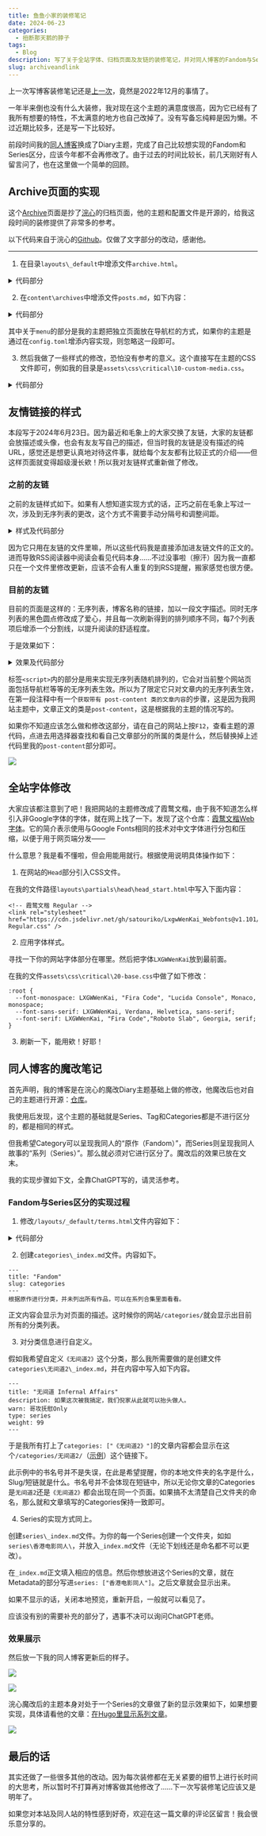 ```yaml
---
title: 鱼鱼小家的装修笔记
date: 2024-06-23
categories:
  - 扭断那天鹅的脖子
tags:
  - Blog
description: 写了关于全站字体、归档页面及友链的装修笔记，并对同人博客的Fandom与Series的区分方式进行了备忘。
slug: archiveandlink
---
```


上一次写博客装修笔记还是[上一次](/posts/gruvbox/)，竟然是2022年12月的事情了。

一年半来倒也没有什么大装修，我对现在这个主题的满意度很高，因为它已经有了我所有想要的特性，不太满意的地方也自己改掉了。没有写备忘纯粹是因为懒。不过近期比较多，还是写一下比较好。

前段时间我的[同人博客](https://written.gregueria.icu/)换成了Diary主题，完成了自己比较想实现的Fandom和Series区分，应该今年都不会再修改了。由于过去的时间比较长，前几天刚好有人留言问了，也在这里做一个简单的回顾。

## Archive页面的实现

这个[Archive](/archives/posts/)页面是抄了[浣心](https://blog.loikein.one/archives/posts/)的归档页面，他的主题和配置文件是开源的，给我这段时间的装修提供了非常多的参考。

以下代码来自于浣心的[Github](https://github.com/loikein/hugo-theme-diary/blob/b460bf3906fd7558c14257ea9a4f283ba86427bd/layouts/_default/archive.html)。仅做了文字部分的改动，感谢他。

---

1. 在目录`layouts\_default`中增添文件`archive.html`。

<details>
<summary>代码部分</summary>

```
{{ define "main" }}
<div class="post-list-container post-list-container-shadow">
<div class="post">

{{/* begin of archive heading */}}
<div class="post-head-wrapper-text-only">
<div class="post-title"><h1 class="post-title-main">{{ .Title }}</h1></div>

{{- $type := .Type -}}

{{/* **** Category-wide stats **** */}}
{{- $scratch := newScratch -}}
{{- $articles_cat := (where .Site.RegularPages "Type" $type) -}}
{{- $articles_cat_count := len $articles_cat -}}

{{- range (where .Site.RegularPages "Type" $type) -}}
{{- $scratch.Add "allwordcount" .WordCount -}}
{{- end -}}

<div class="post-subtitle">
  
归档页面堂堂上新！这主题用了一年半我终于也有了归档页面。

</div>

{{/* end of archive heading */}}
</div>

<div class="post-body-wrapper">
<div class="post-body archive-body">

{{/* **** Yearly archive **** */}}

{{/* Group articles by year and loop through them */}}
{{- range (.Site.RegularPages.GroupByDate "2006") -}}
{{/* Get articles to display */}}
{{- $articles_yearly := (where .Pages "Type" $type) -}}
{{/* Count articles returned */}}
{{- $articles_yearly_count := len $articles_yearly -}}
{{/* Check if a proper year is returned and if it contains any articles */}}
{{ if and (gt .Key 1) (gt $articles_yearly_count 0) }}
{{- range $index, $value := (where .Pages "Type" $type) -}}
  {{ if not $index }}
  {{/* Display a header in the first loop */}}
  <h3 class="archive--year">{{ .Date.Format "2006" }} / {{ $articles_yearly_count }} {{ if ne $articles_cat_count 1 }}entries{{ else }}entry{{ end }}</h2>
  <ul class="article--list">
  {{ end }}
  {{/* Display articles here */}}
  <li class="archive--list-item">
    <a href="{{ .RelPermalink }}">
    <span class="archive--date">{{ .Date.Format "Jan 02" }}</span>　　{{ if .Draft }}<span class="draft-label">{{ i18n "draft" }}</span>&nbsp;{{ end }}{{ .Title  }}
    </a>
  </li>
  {{ end }}
  </ul>
{{ end }}
{{ end }}

</div>
</div>
</div>
</div>
{{ end }}
```

</details>

2. 在`content\archives`中增添文件`posts.md`，如下内容：

<details>
<summary>代码部分</summary>

```
---
title: "Archive✨"
layout: archive
type: posts
summary: This page contains an archive of all posts.
_build:
  list: never
menu:
  main:
    weight: -90
    params:
      icon: fail
toc: false
---
```

</details>

其中关于`menu`的部分是我的主题把独立页面放在导航栏的方式，如果你的主题是通过在`config.toml`增添内容实现，则忽略这一段即可。

3. 然后我做了一些样式的修改，恐怕没有参考的意义。这个直接写在主题的CSS文件即可，例如我的目录是`assets\css\critical\10-custom-media.css`。

<details>
<summary>代码部分</summary>

```
.archive--list-item {
  margin-bottom: 8px; /* 修改列表项的底部间距 */
  padding-left: 0px; /* 移除圆点位置，这个数值可以根据需要调整 */
}

.archive--list-item:hover,
.archive--list-item:focus {
  color: var(--primary); /* 选中时的文字颜色 */
}

.archive--date {
  color: var(--fg); /* 使用前景颜色 */
}

.draft-label {
  color: var(--red1); /* 草稿使用红色 */
}

.archive--list-item:hover .archive--date,
.archive--list-item:focus .archive--date {
    color: var(--primary); /* 选中时日期的颜色和文字一致 */
}
```

</details>

## 友情链接的样式

本段写于2024年6月23日。因为最近和毛象上的大家交换了友链，大家的友链都会放描述或头像，也会有友友写自己的描述，但当时我的友链是没有描述的纯URL，感觉还是想更认真地对待这件事，就给每个友友都有比较正式的介绍——但这样页面就变得超级漫长欸！所以我对友链样式重新做了修改。

### 之前的友链

之前的友链样式如下。如果有人想知道实现方式的话，正巧之前在毛象上写过一次，涉及到无序列表的更改，这个方式不需要手动分隔号和调整间距。

<details>
<summary>样式及代码部分</summary>

![](/202406/2.png)

```
<style>
.content li::marker {
  content: "♡  "; 
  color: var(--primary-alt); 
}
/* 让无序列表前的圆点变成爱心 */

a.link--external::after {
    content: " | ";
    padding: 0 0.1em;
}
/* 让每个超链接后都有个分隔号，并调整间距大小*/

a.link--external:last-child::after {
    content: none;
}
/* 最后一个链接不需要分隔号 */
</style>

/* 之后这样就可以显示出来了！ */

- [name](link.com) [name2](link2.com)
- ....

```

</details>

因为它只用在友链的文件里嘛，所以这些代码我是直接添加进友链文件的正文的。进而导致RSS阅读器中阅读会看见代码本身……不过没事啦（擦汗）因为我一直都只在一个文件里修改更新，应该不会有人重复的到RSS提醒，搬家感觉也很方便。

### 目前的友链

目前的页面是这样的：无序列表，博客名称的链接，加以一段文字描述。同时无序列表的黑色圆点修改成了爱心，并且每一次刷新得到的排列顺序不同，每7个列表项后增添一个分割线，以提升阅读的舒适程度。

于是效果如下：

<details>
<summary>效果及代码部分</summary>

![](/202406/1.png)

```
<style>
.post-meta {
  display: none;
}
.post div[style] {
  display: none;
}

.content li::marker {
  content: "♡  ";
  color: var(--primary-alt);
}
</style>

<script>
document.addEventListener("DOMContentLoaded", function() {
    // 获取带有 post-content 类的文章内容
    var articleContent = document.querySelector(".post-content");

    // 获取文章内容内部的所有列表项
    var items = articleContent.querySelectorAll("ul li");

    // 将列表项转换为数组
    var itemsArray = Array.from(items);

    // 随机排列数组中的元素
    for (var i = itemsArray.length - 1; i > 0; i--) {
        var j = Math.floor(Math.random() * (i + 1));
        var temp = itemsArray[i].innerHTML;
        itemsArray[i].innerHTML = itemsArray[j].innerHTML;
        itemsArray[j].innerHTML = temp;
    }

    // 获取每隔6个项后的分割线
    for (var i = 6; i < itemsArray.length; i += 7) {
        var hr = document.createElement("hr");
        itemsArray[i].parentNode.insertBefore(hr, itemsArray[i].nextSibling);
    }
});
</script>
```

</details>

标签`<script>`内的部分是用来实现无序列表随机排列的，它会对当前整个网站页面包括导航栏等等的无序列表生效。所以为了限定它只对文章内的无序列表生效，在第一段注释中有一个`获取带有 post-content 类的文章内容`的步骤，这是因为我网站主题中，文章正文的类是`post-content`，这是根据我的主题的情况写的。

如果你不知道应该怎么做和修改这部分，请在自己的网站上按`F12`，查看主题的源代码，点进去用选择器查找和看自己文章部分的所属的类是什么，然后替换掉上述代码里我的`post-content`部分即可。

![](/202406/3.png)

## 全站字体修改

大家应该都注意到了吧！我把网站的主题修改成了霞鹜文楷，由于我不知道怎么样引入非Google字体的字体，就在网上找了一下。发现了这个仓库：[霞鹜文楷Web字体](https://github.com/satouriko/LxgwWenKai_Webfonts)。它的简介表示使用与Google Fonts相同的技术对中文字体进行分包和压缩，以便于用于网页端分发——

什么意思？我是看不懂啦，但会用能用就行。根据使用说明具体操作如下：

1. 在网站的`Head`部分引入CSS文件。

在我的文件路径`layouts\partials\head\head_start.html`中写入下面内容：

```
<!-- 霞鹜文楷 Regular -->
<link rel="stylesheet" href="https://cdn.jsdelivr.net/gh/satouriko/LxgwWenKai_Webfonts@v1.101/dist/LXGWWenKai-Regular.css" />
```

2. 应用字体样式。

寻找一下你的网站字体部分在哪里。然后把字体`LXGWWenKai`放到最前面。

在我的文件`assets\css\critical\20-base.css`中做了如下修改：

```
:root {
  --font-monospace: LXGWWenKai, "Fira Code", "Lucida Console", Monaco, monospace;
  --font-sans-serif: LXGWWenKai, Verdana, Helvetica, sans-serif;
  --font-serif: LXGWWenKai, "Fira Code","Roboto Slab", Georgia, serif;
}
```

3. 刷新一下，能用欸！好耶！

## 同人博客的魔改笔记

首先声明，我的博客是在浣心的魔改Diary主题基础上做的修改，他魔改后也对自己的主题进行开源：[仓库](https://github.com/loikein/hugo-theme-diary/tree/b460bf3906fd7558c14257ea9a4f283ba86427bd)。

我使用后发现，这个主题的基础就是Series、Tag和Categories都是不进行区分的，都是相同的样式。

但我希望Category可以呈现我同人的“原作（Fandom）”，而Series则呈现我同人故事的“系列（Series）”。那么就必须对它进行区分了。魔改后的效果已放在文末。

我的实现步骤如下文，全靠ChatGPT写的，请灵活参考。

### Fandom与Series区分的实现过程

1. 修改`/layouts/_default/terms.html`文件内容如下：

<details>
<summary>代码部分</summary>

```
{{ define "main" }} 

<div class="post-list-container post-list-container-shadow" data-pagefind-ignore>
  <a class="a-block">
    <div class="post-item-wrapper post-item-wrapper-no-hover">
      <div class="post-item post-item-no-gaps">
        <div class="post-item-info-wrapper">
          <div class="post-item-title post-item-title-small">
            {{ .Title }} /&#32; 
            <!-- 显示页面标题 -->
            {{- $pageCount := len .Data.Terms -}}
            {{- $pageCount -}}&#32;{{- if ne $pageCount 1 -}}entries{{- else -}}entry{{- end -}} 
            <!-- 显示条目数 -->
          </div>
          <span class="post-content">
            {{.Content}} 
            <!-- 显示页面内容 -->
          </span>
        </div>
      </div>
    </div>
  </a>

  <!-- 区分 tags, series 和 categories -->
  {{ if eq $.Section "tags" }}
  <div class="tags">
    {{ range .Data.Terms.ByCount }} 
    <!-- 遍历 tags，并按计数排序显示 -->
    <div class="tag">
      <a href="{{.Page.RelPermalink}}" class="btn btn-outline-secondary position-relative rounded-pill">
        {{ .Page.Title }} 
        <!-- 显示 tag 标题 -->
        <span class="badge">({{ .Count }})</span> 
        <!-- 显示 tag 数量 -->
      </a>
    </div>
    {{ end }}
  </div>

  {{ else if eq $.Section "series" }}
  <div class="series">
    {{ range sort .Data.Terms.ByCount ".Page.Params.weight" "desc" }} 
    <!-- 遍历 series，并按 weight 参数降序排列显示 -->
    <div class="series-tag">
      <a href="{{.Page.RelPermalink}}" class="a-block">
        <div class="post-item-wrapper">
          <div class="post-item post-item-no-divider">
            <div class="post-item-info-wrapper">
              <div class="post-item-title">{{ .Page.Title }}（{{ .Count }}）</div> 
              <!-- 显示 series 标题和数量 -->
              {{ if .Page.Params.description }}
              <div class="post-item-summary term-summary">{{ .Page.Params.description }}</div> 
              <!-- 显示 series 描述 -->
              {{ end }}
              {{ if .Page.Params.warn }}<span class="warn">{{ .Page.Params.warn }}</span>{{ end }} 
              <!-- 显示警告信息 -->
            </div>
          </div>
        </div>
      </a>
    </div>
    {{ end }}
  </div>

  {{ else if eq $.Section "categories" }}
  <div class="categories">
    {{ range sort .Data.Terms.ByCount ".Page.Params.weight" "desc" }} 
    <!-- 遍历 categories，并按 weight 参数降序排列显示 -->
    {{ if not .Page.Params.hidden }}
    <div class="category-tag">
      <a href="{{.Page.RelPermalink}}" class="a-block">
        <div class="post-item-wrapper">
          <div class="post-item post-item-no-divider">
            <div class="post-item-info-wrapper">
              <div class="post-item-title">{{ .Page.Title }}（{{ .Count }}）</div> 
              <!-- 显示 category 标题和数量 -->
              {{ if .Page.Params.description }}
              <div class="post-item-summary term-summary">{{ .Page.Params.description }}</div> 
              <!-- 显示 category 描述 -->
              {{ end }}
              {{ if .Page.Params.warn }}<span class="warn">{{ .Page.Params.warn }}</span>{{ end }} 
              <!-- 显示警告信息 -->
            </div>
          </div>
        </div>
      </a>
    </div>
    {{ end }}
    {{ end }}
  </div>
  {{ end }}
</div>

{{ end }}

```

</details>

2. 创建`categories\_index.md`文件。内容如下。

```
---
title: "Fandom"
slug: categories
---
根据原作进行分类，并未列出所有作品，可以在系列合集里面看看。
```

正文内容会显示为对页面的描述。这时候你的网站`/categories/`就会显示出目前所有的分类列表。

3. 对分类信息进行自定义。

假如我希望自定义`《无间道2》`这个分类，那么我所需要做的是创建文件`categories\无间道2\_index.md`，并在内容中写入如下内容。

```
---
title: "无间道 Infernal Affairs"
description: 如果这次被我搞定，我们倪家从此就可以抬头做人。
warn: 哥攻抚慰Only
type: series
weight: 99
---
```

于是我所有打上了`categories: ["《无间道2》"]`的文章内容都会显示在这个`/categories/无间道2/`（[示例](https://written.gregueria.icu/categories/%E6%97%A0%E9%97%B4%E9%81%932/)）这个链接下。

此示例中的书名号并不是失误，在此是希望提醒，你的本地文件夹的名字是什么，Slug/短链就是什么。书名号并不会体现在短链中，所以无论你文章的Categories是`无间道2`还是`《无间道2》`都会出现在同一个页面。如果搞不太清楚自己文件夹的命名，那么就和文章填写的Categories保持一致即可。

4. Series的实现方式同上。

创建`series\_index.md`文件。为你的每一个Series创建一个文件夹，如如`series\香港电影同人\`，并放入`_index.md`文件（无论下划线还是命名都不可以更改）。

在`_index.md`正文填入相应的信息。然后你想放进这个Series的文章，就在Metadata的部分写进`series: ["香港电影同人"]`。之后文章就会显示出来。

如果不显示的话，关闭本地预览，重新开启，一般就可以看见了。

应该没有别的需要补充的部分了，遇事不决可以询问ChatGPT老师。

### 效果展示

然后放一下我的同人博客更新后的样子。

![](/202406/5.png)

![](/202406/4.png) 

浣心魔改后的主题本身对处于一个Series的文章做了新的显示效果如下，如果想要实现，具体请看他的文章：[在Hugo里显示系列文章](https://blog.loikein.one/posts/2021-05-28-hugo-series/)。

![](/202406/6.png)

## 最后的话

其实还做了一些很多其他的改动。因为每次装修都在无关紧要的细节上进行长时间的大思考，所以暂时不打算再对博客做其他修改了……下一次写装修笔记应该又是明年了。

如果您对本站及同人站的特性感到好奇，欢迎在这一篇文章的评论区留言！我会很乐意分享的。

